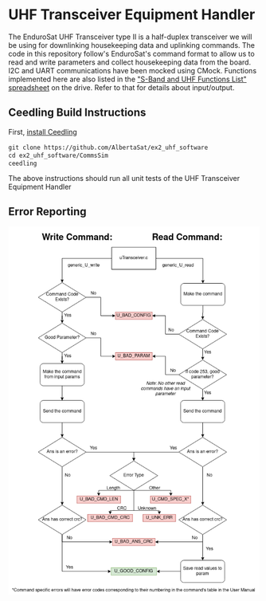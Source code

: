 # UHF Transceiver Equipment Handler
The EnduroSat UHF Transceiver type II is a half-duplex transceiver we will be using for downlinking housekeeping data and uplinking commands. The code in this repository follow's EnduroSat's command format to allow us to read and write parameters and collect housekeeping data from the board. I2C and UART communications have been mocked using CMock. Functions implemented here are also listed in the ["S-Band and 
UHF Functions List" spreadsheet](https://docs.google.com/spreadsheets/d/1zNhxhs0KJCp1187Vm3-zAzQHCY31f77l-0nlQmfXu1w/edit#gid=565953736) on the drive. Refer to that for details about input/output.

## Ceedling Build Instructions
First, [install Ceedling](https://github.com/ThrowTheSwitch/Ceedling)
```
git clone https://github.com/AlbertaSat/ex2_uhf_software
cd ex2_uhf_software/CommsSim
ceedling
```
The above instructions should run all unit tests of the UHF Transceiver Equipment Handler

## Error Reporting

![error reporting](./Docs/UHF_Error_Reporting.png)

